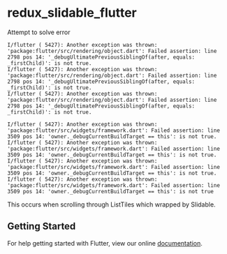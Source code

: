 # redux_slidable_flutter

Attempt to solve error

```
I/flutter ( 5427): Another exception was thrown: 'package:flutter/src/rendering/object.dart': Failed assertion: line 2798 pos 14: '_debugUltimatePreviousSiblingOf(after, equals: _firstChild)': is not true.
I/flutter ( 5427): Another exception was thrown: 'package:flutter/src/rendering/object.dart': Failed assertion: line 2798 pos 14: '_debugUltimatePreviousSiblingOf(after, equals: _firstChild)': is not true.
I/flutter ( 5427): Another exception was thrown: 'package:flutter/src/rendering/object.dart': Failed assertion: line 2798 pos 14: '_debugUltimatePreviousSiblingOf(after, equals: _firstChild)': is not true.

I/flutter ( 5427): Another exception was thrown: 'package:flutter/src/widgets/framework.dart': Failed assertion: line 3509 pos 14: 'owner._debugCurrentBuildTarget == this': is not true.
I/flutter ( 5427): Another exception was thrown: 'package:flutter/src/widgets/framework.dart': Failed assertion: line 3509 pos 14: 'owner._debugCurrentBuildTarget == this': is not true.
I/flutter ( 5427): Another exception was thrown: 'package:flutter/src/widgets/framework.dart': Failed assertion: line 3509 pos 14: 'owner._debugCurrentBuildTarget == this': is not true.
I/flutter ( 5427): Another exception was thrown: 'package:flutter/src/widgets/framework.dart': Failed assertion: line 3509 pos 14: 'owner._debugCurrentBuildTarget == this': is not true
```

This occurs when scrolling through ListTiles which wrapped by Slidable.

## Getting Started

For help getting started with Flutter, view our online
[documentation](https://flutter.io/).
